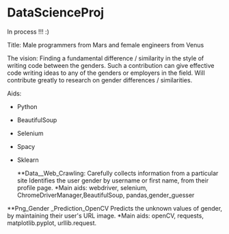 # DataScienceProj

In process  !!! :)

Title:
Male programmers from Mars and female engineers from Venus


The vision:
Finding a fundamental difference / similarity in the style of writing code between the genders.
Such a contribution can give effective code writing ideas to any of the genders or employers in the field.
Will contribute greatly to research on gender differences / similarities.


Aids:
* Python
* BeautifulSoup
* Selenium
* Spacy
* Sklearn



  **Data__Web_Crawling:
  Carefully collects information from a particular site
  Identifies the user gender by username or first name, from their profile page.
  *Main aids: webdriver, selenium, ChromeDriverManager,BeautifulSoup, pandas,gender_guesser
  
  
 **Png_Gender _Prediction_OpenCV
 Predicts the unknown values of gender, by maintaining their user's URL image. 
 *Main aids: openCV, requests, matplotlib.pyplot, urllib.request.

